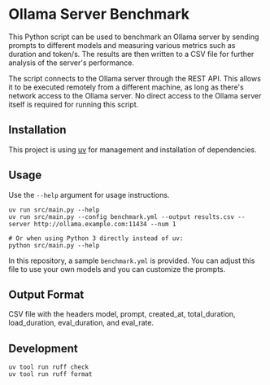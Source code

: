 # Ollama Server Benchmark

This Python script can be used to benchmark an Ollama server by sending prompts to different models and measuring various metrics such as duration and token/s. The results are then written to a CSV file for further analysis of the server's performance.

The script connects to the Ollama server through the REST API. This allows it to be executed remotely from a different machine, as long as there's network access to the Ollama server. No direct access to the Ollama server itself is required for running this script.

## Installation

This project is using [uv](https://github.com/astral-sh/uv) for management and installation of dependencies.

## Usage

Use the `--help` argument for usage instructions.

```shell
uv run src/main.py --help
uv run src/main.py --config benchmark.yml --output results.csv --server http://ollama.example.com:11434 --num 1

# Or when using Python 3 directly instead of uv:
python src/main.py --help
```

In this repository, a sample `benchmark.yml` is provided. You can adjust this file to use your own models and you can customize the prompts.

## Output Format

CSV file with the headers model, prompt, created_at, total_duration, load_duration, eval_duration, and eval_rate.

## Development

```shell
uv tool run ruff check
uv tool run ruff format
```
